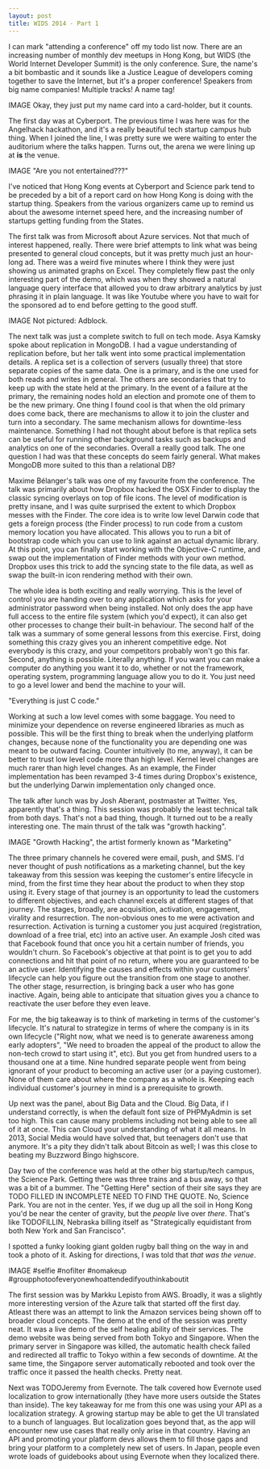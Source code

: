 ```yaml
---
layout: post
title: WIDS 2014 - Part 1
---
```


I can mark "attending a conference" off my todo list now. There are an increasing number of monthly dev meetups in Hong Kong, but WIDS (the World Internet Developer Summit) is the only conference. Sure, the name's a bit bombastic and it sounds like a Justice League of developers coming together to save the Internet, but it's a proper conference! Speakers from big name companies! Multiple tracks! A name tag!

IMAGE
Okay, they just put my name card into a card-holder, but it counts.

The first day was at Cyberport. The previous time I was here was for the Angelhack hackathon, and it's a really beautiful tech startup campus hub thing. When I joined the line, I was pretty sure we were waiting to enter the auditorium where the talks happen. Turns out, the arena we were lining up at **is** the venue.

IMAGE
"Are you not entertained???"

I've noticed that Hong Kong events at Cyberport and Science park tend to be preceded by a bit of a report card on how Hong Kong is doing with the startup thing. Speakers from the various organizers came up to remind us about the awesome internet speed here, and the increasing number of startups getting funding from the States.

The first talk was from Microsoft about Azure services. Not that much of interest happened, really. There were brief attempts to link what was being presented to general cloud concepts, but it was pretty much just an hour-long ad. There was a weird five minutes where I think they were just showing us animated graphs on Excel. They completely flew past the only interesting part of the demo, which was when they showed a natural language query interface that allowed you to draw arbitrary analytics by just phrasing it in plain language. It was like Youtube where you have to wait for the sponsored ad to end before getting to the good stuff.

IMAGE
Not pictured: Adblock.

The next talk was just a complete switch to full on tech mode. Asya Kamsky spoke about replication in MongoDB. I had a vague understanding of replication before, but her talk went into some practical implementation details. A replica set is a collection of servers (usually three) that store separate copies of the same data. One is a primary, and is the one used for both reads and writes in general. The others are secondaries that try to keep up with the state held at the primary. In the event of a failure at the primary, the remaining nodes hold an election and promote one of them to be the new primary. One thing I found cool is that when the old primary does come back, there are mechanisms to allow it to join the cluster and turn into a secondary. The same mechanism allows for downtime-less maintenance. Something I had not thought about before is that replica sets can be useful for running other background tasks such as backups and analytics on one of the secondaries. Overall a really good talk. The one question I had was that these concepts do seem fairly general. What makes MongoDB more suited to this than a relational DB?

Maxime Bélanger's talk was one of my favourite from the conference. The talk was primarily about how Dropbox hacked the OSX Finder to display the classic syncing overlays on top of file icons. The level of modification is pretty insane, and I was quite surprised the extent to which Dropbox messes with the Finder. The core idea is to write low level Darwin code that gets a foreign process (the Finder process) to run code from a custom memory location you have allocated. This allows you to run a bit of bootstrap code which you can use to link against an actual dynamic library. At this point, you can finally start working with the Objective-C runtime, and swap out the implementation of Finder methods with your own method. Dropbox uses this trick to add the syncing state to the file data, as well as swap the built-in icon rendering method with their own.

The whole idea is both exciting and really worrying. This is the level of control you are handing over to any application which asks for your administrator password when being installed. Not only does the app have full access to the entire file system (which you'd expect), it can also get other processes to change their built-in behaviour. The second half of the talk was a summary of some general lessons from this exercise. First, doing something this crazy gives you an inherent competitive edge. Not everybody is this crazy, and your competitors probably won't go this far. Second, anything is possible. Literally anything. If you want you can make a computer do anything you want it to do, whether or not the framework, operating system, programming language allow you to do it. You just need to go a level lower and bend the machine to your will.

"Everything is just C code."

Working at such a low level comes with some baggage. You need to minimize your dependence on reverse engineered libraries as much as possible. This will be the first thing to break when the underlying platform changes, because none of the functionality you are depending one was meant to be outward facing. Counter intuitively (to me, anyway), it can be better to trust low level code more than high level. Kernel level changes are much rarer than high level changes. As an example, the Finder implementation has been revamped 3-4 times during Dropbox's existence, but the underlying Darwin implementation only changed once.

The talk after lunch was by Josh Aberant, postmaster at Twitter. Yes, apparently that's a thing. This session was probably the least technical talk from both days. That's not a bad thing, though. It turned out to be a really interesting one. The main thrust of the talk was "growth hacking".

IMAGE
"Growth Hacking", the artist formerly known as "Marketing"

The three primary channels he covered were email, push, and SMS. I'd never thought of push notifications as a marketing channel, but the key takeaway from this session was keeping the customer's entire lifecycle in mind, from the first time they hear about the product to when they stop using it. Every stage of that journey is an opportunity to lead the customers to different objectives, and each channel excels at different stages of that journey. The stages, broadly, are acquisition, activation, engagement, virality and resurrection. The non-obvious ones to me were activation and resurrection. Activation is turning a customer you just acquired (registration, download of a free trial, etc) into an active user. An example Josh cited was that Facebook found that once you hit a certain number of friends, you wouldn't churn. So Facebook's objective at that point is to get you to add connections and hit that point of no return, where you are guaranteed to be an active user. Identifying the causes and effects within your customers' lifecycle can help you figure out the transition from one stage to another. The other stage, resurrection, is bringing back a user who has gone inactive. Again, being able to anticipate that situation gives you a chance to reactivate the user before they even leave.

For me, the big takeaway is to think of marketing in terms of the customer's lifecycle. It's natural to strategize in terms of where the company is in its own lifecycle ("Right now, what we need is to generate awareness among early adopters", "We need to broaden the appeal of the product to allow the non-tech crowd to start using it", etc). But you get from hundred users to a thousand one at a time. Nine hundred separate people went from being ignorant of your product to becoming an active user (or a paying customer). None of them care about where the company as a whole is. Keeping each individual customer's journey in mind is a prerequisite to growth.

Up next was the panel, about Big Data and the Cloud. Big Data, if I understand correctly, is when the default font size of PHPMyAdmin is set too high. This can cause many problems including not being able to see all of it at once. This can Cloud your understanding of what it all means. In 2013, Social Media would have solved that, but teenagers don't use that anymore. It's a pity they didn't talk about Bitcoin as well; I was this close to beating my Buzzword Bingo highscore.

Day two of the conference was held at the other big startup/tech campus, the Science Park. Getting there was three trains and a bus away, so that was a bit of a bummer. The "Getting Here" section of their site says they are TODO FILLED IN INCOMPLETE NEED TO FIND THE QUOTE. No, Science Park. You are not in the center. Yes, if we dug up all the soil in Hong Kong you'd be near the center of gravity, but the *people* live over *there*. That's like TODOFILLIN, Nebraska billing itself as "Strategically equidistant from both New York and San Francisco".

I spotted a funky looking giant golden rugby ball thing on the way in and took a photo of it. Asking for directions, I was told that *that was the venue*.

IMAGE
#selfie #nofilter #nomakeup #groupphotoofeveryonewhoattendedifyouthinkaboutit

The first session was by Markku Lepisto from AWS. Broadly, it was a slightly more interesting version of the Azure talk that started off the first day. Atleast there was an attempt to link the Amazon services being shown off to broader cloud concepts. The demo at the end of the session was pretty neat. It was a live demo of the self healing ability of their services. The demo website was being served from both Tokyo and Singapore. When the primary server in Singapore was killed, the automatic health check failed and redirected all traffic to Tokyo within a few seconds of downtime. At the same time, the Singapore server automatically rebooted and took over the traffic once it passed the health checks. Pretty neat.

Next was TODOJeremy from Evernote. The talk covered how Evernote used localization to grow internationally (they have more users outside the States than inside). The key takeaway for me from this one was using your API as a localization strategy. A growing startup may be able to get the UI translated to a bunch of languages. But localization goes beyond that, as the app will encounter new use cases that really only arise in that country. Having an API and promoting your platform devs allows them to fill those gaps and bring your platform to a completely new set of users. In Japan, people even wrote loads of guidebooks about using Evernote when they localized there.




